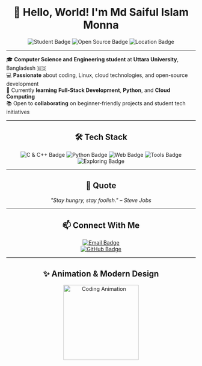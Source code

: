 <h1 align="center">👋 Hello, World! I'm Md Saiful Islam Monna</h1>
<p align="center">
  <img src="https://img.shields.io/badge/Student-CS%26E-green?style=flat-square" alt="Student Badge"/>
  <img src="https://img.shields.io/badge/Open--Source-Enthusiast-blue?style=flat-square" alt="Open Source Badge"/>
  <img src="https://img.shields.io/badge/Location-Bangladesh%20🇧🇩-orange?style=flat-square" alt="Location Badge"/>
</p>

---

🎓 **Computer Science and Engineering student** at **Uttara University**, Bangladesh 🇧🇩  
💻 **Passionate** about coding, Linux, cloud technologies, and open-source development  
🌱 Currently **learning** **Full-Stack Development**, **Python**, and **Cloud Computing**  
📚 Open to **collaborating** on beginner-friendly projects and student tech initiatives  

---

<h2 align="center">🛠️ Tech Stack</h2>
<div align="center">
  <img src="https://img.shields.io/badge/Code-C%2FC++-blue?style=flat-square" alt="C & C++ Badge"/>
  <img src="https://img.shields.io/badge/Code-Python-yellow?style=flat-square" alt="Python Badge"/>
  <img src="https://img.shields.io/badge/Web-HTML%2FCSS%2FJavaScript-orange?style=flat-square" alt="Web Badge"/>
  <img src="https://img.shields.io/badge/Tools-Git%2C%20Linux%2C%20VS%20Code%2C%20Figma-green?style=flat-square" alt="Tools Badge"/>
  <img src="https://img.shields.io/badge/Exploring-React%20%7C%20Node.js%20%7C%20Docker-purple?style=flat-square" alt="Exploring Badge"/>
</div>

---

<h2 align="center">🌟 Quote</h2>
<p align="center">
  <em>"Stay hungry, stay foolish." – Steve Jobs</em>
</p>

---

<h2 align="center">📫 Connect With Me</h2>
<p align="center">
  <a href="mailto:mdsaifulislammonna@enginner.com">
    <img src="https://img.shields.io/badge/Email-mdsaifulislammonna%40enginner.com-red?style=for-the-badge" alt="Email Badge"/>
  </a>
  <br>
  <a href="https://github.com/Syadmdsaifulislammonna">
    <img src="https://img.shields.io/github/followers/Syadmdsaifulislammonna?style=social" alt="GitHub Badge"/>
  </a>
</p>

---

<h2 align="center">✨ Animation & Modern Design</h2>
<p align="center">
  <img src="https://media.giphy.com/media/QNFhOolVeCzPQ2Mx85/giphy.gif" alt="Coding Animation" width="200"/>
</p>